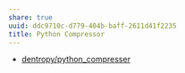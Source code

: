 ```yaml
---
share: true
uuid: ddc9710c-d779-404b-baff-2611d41f2235
title: Python Compressor
---
```

* [dentropy/python\_compresser](https://github.com/dentropy/python_compresser)